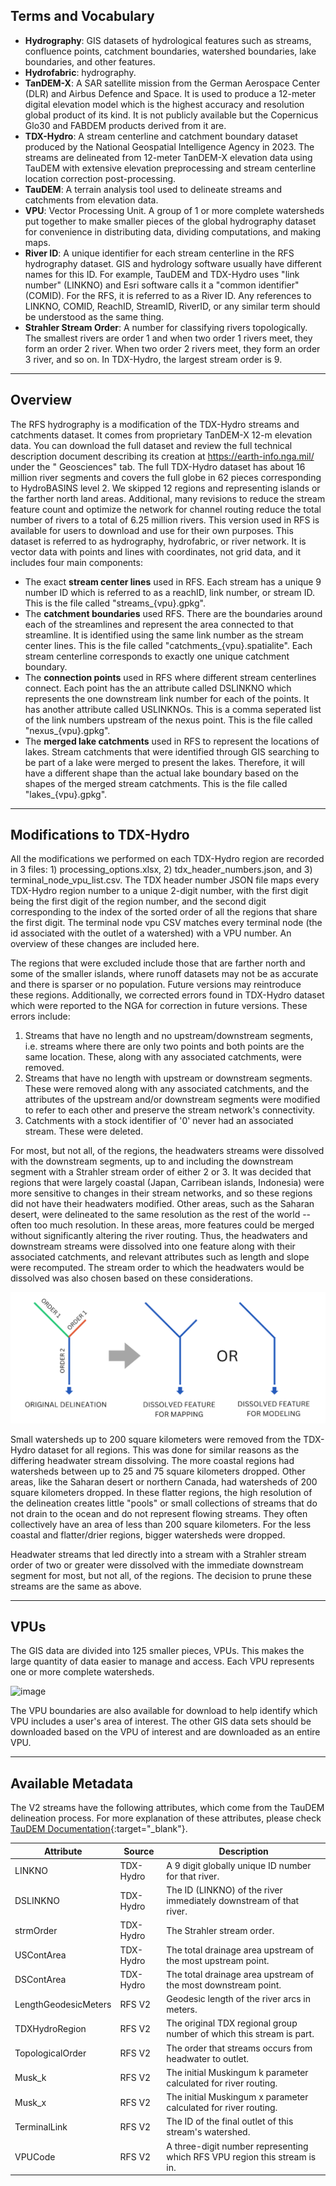 ## Terms and Vocabulary

- **Hydrography**: GIS datasets of hydrological features such as streams, confluence points, catchment boundaries, watershed boundaries, lake
  boundaries, and other features.
- **Hydrofabric**: hydrography.
- **TanDEM-X**: A SAR satellite mission from the German Aerospace Center (DLR) and Airbus Defence and Space. It is used to produce a 12-meter digital
  elevation model which is the highest accuracy and resolution global product of its kind. It is not publicly available but the Copernicus Glo30 and
  FABDEM products derived from it are.
- **TDX-Hydro**: A stream centerline and catchment boundary dataset produced by the National Geospatial Intelligence Agency in 2023. The streams are
  delineated from 12-meter TanDEM-X elevation data using TauDEM with extensive elevation preprocessing and stream centerline location correction
  post-processing.
- **TauDEM**: A terrain analysis tool used to delineate streams and catchments from elevation data.
- **VPU**: Vector Processing Unit. A group of 1 or more complete watersheds put together to make smaller pieces of the global hydrography dataset for
  convenience in distributing data, dividing computations, and making maps.
- **River ID**: A unique identifier for each stream centerline in the RFS hydrography dataset. GIS and hydrology software usually have different
  names for this ID. For example, TauDEM and TDX-Hydro uses "link number" (LINKNO) and Esri software calls it a "common identifier" (COMID). For
  the RFS, it is referred to as a River ID. Any references to LINKNO, COMID, ReachID, StreamID, RiverID, or any similar term should be understood as
  the same thing.
- **Strahler Stream Order**: A number for classifying rivers topologically. The smallest rivers are order 1 and when two order 1 rivers meet, they
  form an order 2 river. When two order 2 rivers meet, they form an order 3 river, and so on. In TDX-Hydro, the largest stream order is 9.

---

## Overview

The RFS hydrography is a modification of the TDX-Hydro streams and catchments dataset. It comes from proprietary TanDEM-X 12-m elevation data. You can
download the full dataset and review the full technical description document describing its creation at https://earth-info.nga.mil/ under the "
Geosciences" tab. The full TDX-Hydro dataset has about 16 million river segments and covers the full globe in 62 pieces corresponding to HydroBASINS
level 2. We skipped 12 regions and representing islands or the farther north land areas. Additional, many revisions to reduce the stream feature count
and optimize the network for channel routing reduce the total number of rivers to a total of 6.25 million rivers. This version used in RFS is
available for users to download and use for their own purposes. This dataset is referred to as hydrography, hydrofabric, or river network. It is
vector data with points and lines with coordinates, not grid data, and it includes four main components:

- The exact **stream center lines** used in RFS. Each stream has a unique 9 number ID which is referred to as a reachID, link number, or stream ID.
  This is the file called "streams_{vpu}.gpkg".
- The **catchment boundaries** used RFS. There are the boundaries around each of the streamlines and represent the area connected to that streamline.
  It is identified using the same link number as the stream center lines. This is the file called "catchments_{vpu}.spatialite". Each stream
  centerline corresponds to exactly one unique catchment boundary.
- The **connection points** used in RFS where different stream centerlines connect. Each point has the an attribute called DSLINKNO which represents
  the one downstream link number for each of the points. It has another attribute called USLINKNOs. This is a comma seperated list of the link numbers
  upstream of the nexus point. This is the file called "nexus_{vpu}.gpkg".
- The **merged lake catchments** used in RFS to represent the locations of lakes. Stream catchments that were identified through GIS searching to be
  part of a lake were merged to present the lakes. Therefore, it will have a different shape than the actual lake boundary based on the shapes of the
  merged stream catchments. This is the file called "lakes_{vpu}.gpkg".

---

## Modifications to TDX-Hydro

All the modifications we performed on each TDX-Hydro region are recorded in 3 files: 1) processing_options.xlsx, 2) tdx_header_numbers.json, and 3)
terminal_node_vpu_list.csv. The TDX header number JSON file maps every TDX-Hydro region number to a unique 2-digit number, with the first digit being
the first digit of the region number, and the second digit corresponding to the index of the sorted order of all the regions that share the first
digit. The terminal node vpu CSV matches every terminal node (the id associated with the outlet of a watershed) with a VPU number. An overview of these
changes are included here.

The regions that were excluded include those that are farther north and some of the smaller islands, where runoff datasets may not be as accurate and
there is sparser or no population. Future versions may reintroduce these regions. Additionally, we corrected errors found in TDX-Hydro dataset which
were reported to the NGA for correction in future versions. These errors include:

1. Streams that have no length and no upstream/downstream segments, i.e. streams where there are only two points and both points are the same
   location. These, along with any associated catchments, were removed.
2. Streams that have no length with upstream or downstream segments. These were removed along with any associated catchments, and the attributes of
   the upstream and/or downstream segments were modified to refer to each other and preserve the stream network's connectivity.
3. Catchments with a stock identifier of '0' never had an associated stream. These were deleted.

For most, but not all, of the regions, the headwaters streams were dissolved with the downstream segments, up to and including the downstream
segment with a Strahler stream order of either 2 or 3. It was decided that regions that were largely coastal (Japan, Carribean islands, Indonesia)
were more sensitive to changes in their stream networks, and so these regions did not have their headwaters modified. Other areas, such as the
Saharan desert, were delineated to the same resolution as the rest of the world -- often too much resolution. In these areas, more features could
be merged without significantly altering the river routing. Thus, the headwaters and downstream streams were dissolved into one feature along with
their associated catchments, and relevant attributes such as length and slope were recomputed. The stream order to which the headwaters would be
dissolved was also chosen based on these considerations.

![image](../../static/images/merged-tdxhydro-streams.png)

Small watersheds up to 200 square kilometers were removed from the TDX-Hydro dataset for all regions. This was done for similar reasons as the
differing headwater stream dissolving. The more coastal regions had watersheds between up to 25 and 75 square kilometers dropped. Other areas, like
the Saharan desert or northern Canada, had watersheds of 200 square kilometers dropped. In these flatter regions, the high resolution of the
delineation creates little "pools" or small collections of streams that do not drain to the ocean and do not represent flowing streams. They often
collectively have an area of less than 200 square kilometers. For the less coastal and flatter/drier regions, bigger watersheds were dropped.

Headwater streams that led directly into a stream with a Strahler stream order of two or greater were dissolved with the immediate downstream segment
for most, but not all, of the regions. The decision to prune these streams are the same as above.

---

## VPUs

The GIS data are divided into 125 smaller pieces, VPUs. This makes the large quantity of data easier to manage and access. Each VPU represents one or
more complete watersheds.

![image](../../static/images/vpu-boundary.png)

The VPU boundaries are also available for download to help identify which VPU includes a user's area of interest. The other GIS data sets should be
downloaded based on the VPU of interest and are downloaded as an entire VPU.

---

## Available Metadata

The V2 streams have the following attributes, which come from the TauDEM delineation process. For more explanation of these attributes, please
check [TauDEM Documentation](https://hydrology.usu.edu/taudem/taudem5/help53/StreamReachAndWatershed.html){:target="_blank"}.

| Attribute            | Source    | Description                                                               |
|----------------------|-----------|---------------------------------------------------------------------------|
| LINKNO               | TDX-Hydro | A 9 digit globally unique ID number for that river.                       |
| DSLINKNO             | TDX-Hydro | The ID (LINKNO) of the river immediately downstream of that river.        |
| strmOrder            | TDX-Hydro | The Strahler stream order.                                                |
| USContArea           | TDX-Hydro | The total drainage area upstream of the most upstream point.              |
| DSContArea           | TDX-Hydro | The total drainage area upstream of the most downstream point.            |
| LengthGeodesicMeters | RFS V2    | Geodesic length of the river arcs in meters.                              |
| TDXHydroRegion       | RFS V2    | The original TDX regional group number of which this stream is part.      |
| TopologicalOrder     | RFS V2    | The order that streams occurs from headwater to outlet.                   |
| Musk_k               | RFS V2    | The initial Muskingum k parameter calculated for river routing.           |
| Musk_x               | RFS V2    | The initial Muskingum x parameter calculated for river routing.           |
| TerminalLink         | RFS V2    | The ID of the final outlet of this stream's watershed.                    |
| VPUCode              | RFS V2    | A three-digit number representing which RFS VPU region this stream is in. |
